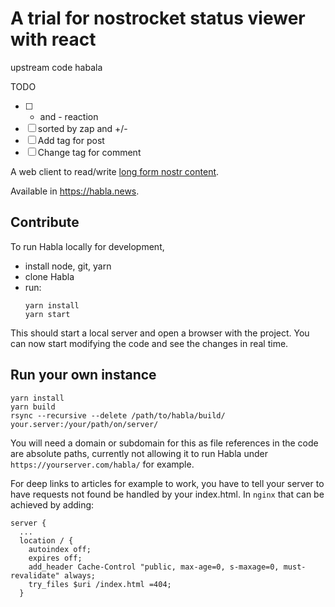 # A trial for nostrocket status viewer with react 

upstream code habala

TODO
- [ ] + and - reaction
- [ ] sorted by zap and +/-
- [ ] Add tag for post
- [ ] Change tag for comment

A web client to read/write [long form nostr content](https://github.com/nostr-protocol/nips/blob/master/23.md).

Available in https://habla.news.

## Contribute

To run Habla locally for development,

* install node, git, yarn
* clone Habla
* run:
  ```
  yarn install
  yarn start
  ```

This should start a local server and open a browser with the project. You can
now start modifying the code and see the changes in real time.

## Run your own instance

```
yarn install
yarn build
rsync --recursive --delete /path/to/habla/build/ your.server:/your/path/on/server/
```

You will need a domain or subdomain for this as file references in the code
are absolute paths, currently not allowing it to run Habla under
`https://yourserver.com/habla/` for example.

For deep links to articles for example to work, you have to tell your server to
have requests not found be handled by your index.html. In `nginx` that can be
achieved by adding:

```
server {
  ...
  location / {
    autoindex off;
    expires off;
    add_header Cache-Control "public, max-age=0, s-maxage=0, must-revalidate" always;
    try_files $uri /index.html =404;
  }
```
